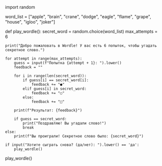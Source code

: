 import random

word_list = ["apple", "brain", "crane", "dodge", "eagle", "flame", "grape", "house", "igloo", "joker"]

def play_wordle():
    secret_word = random.choice(word_list)
    max_attempts = 6

    print("Добро пожаловать в Wordle! У вас есть 6 попыток, чтобы угадать секретное слово.")

    for attempt in range(max_attempts):
        guess = input(f"Попытка {attempt + 1}: ").lower()
        feedback = ""

        for i in range(len(secret_word)):
            if guess[i] == secret_word[i]:
                feedback += "●"
            elif guess[i] in secret_word:
                feedback += "○"
            else:
                feedback += "□"
        
        print(f"Результат: {feedback}")

        if guess == secret_word:
            print("Поздравляю! Вы угадали слово!")
            break
    else:
        print(f"Вы проиграли! Секретное слово было: {secret_word}")

    if input("Хотите сыграть снова? (да/нет): ").lower() == 'да':
        play_wordle()

play_wordle()
